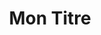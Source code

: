 ---
title: Mon Titre
tagline: "10 ans d'expérience au service de vos besoins: votre garantie sécurité pour vos entretiens"
services: 
  - name: Mise en sécurité et Urgence
    details: Vitae natoque dictum etiam semper magnis enim feugiat amet curabitur tempor orci penatibus. Tellus erat mauris ipsum fermentum etiam vivamus eget. Nunc nibh morbi quis fusce lacus.
    thumbnail: /images/new/mise-en-securite-urgence.JPG
    images:
      - /images/new/mise-en-securite-urgence.JPG
      - /images/new/mise-en-securite-urgence.JPG
      - /images/new/mise-en-securite-urgence.JPG
      - /images/new/mise-en-securite-urgence.JPG
    identifier: secu
  - name: Recherche de fuites
    details: Vitae natoque dictum etiam semper magnis enim feugiat amet curabitur tempor orci penatibus. Tellus erat mauris ipsum fermentum etiam vivamus eget. Nunc nibh morbi quis fusce lacus.
    thumbnail: /images/goods/fuites-thumb.JPG
    images:
      - /images/new/mise-en-securite-urgence.JPG
      - /images/new/mise-en-securite-urgence.JPG
      - /images/new/mise-en-securite-urgence.JPG
      - /images/new/mise-en-securite-urgence.JPG
    identifier: fuites
  - name: Zinguerie
    details: Vitae natoque dictum etiam semper magnis enim feugiat amet curabitur tempor orci penatibus. Tellus erat mauris ipsum fermentum etiam vivamus eget. Nunc nibh morbi quis fusce lacus.
    thumbnail: /images/new/zinguerie.JPG
    identifier: zinguerie
    images:
      - /images/new/mise-en-securite-urgence.JPG
      - /images/new/mise-en-securite-urgence.JPG
      - /images/new/mise-en-securite-urgence.JPG
      - /images/new/mise-en-securite-urgence.JPG
  - name: Travaux de réparation
    details: Vitae natoque dictum etiam semper magnis enim feugiat amet curabitur tempor orci penatibus. Tellus erat mauris ipsum fermentum etiam vivamus eget. Nunc nibh morbi quis fusce lacus.
    thumbnail: /images/new/zinguerie.JPG
    images:
      - /images/new/mise-en-securite-urgence.JPG
      - /images/new/mise-en-securite-urgence.JPG
      - /images/new/mise-en-securite-urgence.JPG
      - /images/new/mise-en-securite-urgence.JPG
    identifier: reparation
  - name: Entretien Toiture
    details: Vitae natoque dictum etiam semper magnis enim feugiat amet curabitur tempor orci penatibus. Tellus erat mauris ipsum fermentum etiam vivamus eget. Nunc nibh morbi quis fusce lacus.
    thumbnail: /images/new/entretien-toiture.JPG
    images:
      - /images/new/mise-en-securite-urgence.JPG
      - /images/new/mise-en-securite-urgence.JPG
      - /images/new/mise-en-securite-urgence.JPG
      - /images/new/mise-en-securite-urgence.JPG
    identifier: toiture
  - name: Dispositifs anti-volatiles
    details: Vitae natoque dictum etiam semper magnis enim feugiat amet curabitur tempor orci penatibus. Tellus erat mauris ipsum fermentum etiam vivamus eget. Nunc nibh morbi quis fusce lacus.
    thumbnail: /images/new/anti-volatiles.JPG
    images:
      - /images/new/mise-en-securite-urgence.JPG
      - /images/new/mise-en-securite-urgence.JPG
      - /images/new/mise-en-securite-urgence.JPG
    identifier: volatiles
  - name: Evénements <br> et <br> Manifestations
    details: Vitae natoque dictum etiam semper magnis enim feugiat amet curabitur tempor orci penatibus. Tellus erat mauris ipsum fermentum etiam vivamus eget. Nunc nibh morbi quis fusce lacus.
    thumbnail: /images/goods/2018-thumb.JPG
    images:
      - /images/new/mise-en-securite-urgence.JPG
      - /images/new/mise-en-securite-urgence.JPG
      - /images/new/mise-en-securite-urgence.JPG
      - /images/new/mise-en-securite-urgence.JPG
    identifier: evenement
mission:
  - name: La garantie sécurité
    details: Il s’agit de 15 ans d’expérience de travail sur corde. Réalisation de mode opératoire avant travaux. Accompagnement
    picto: fa-shield
  - name: Notre <br> engagement
    details: Vitae natoque dictum etiam semper magnis enim feugiat amet curabitur tempor orci penatibus. Tellus erat mauris ipsum fermentum etiam vivamus eget. Nunc nibh morbi quis fusce lacus.
    picto: /images/onepercentwhite.png
  - name: Conseil et Renseignement
    details: Vitae natoque dictum etiam semper magnis enim feugiat amet curabitur tempor orci penatibus. Tellus erat mauris ipsum fermentum etiam vivamus eget. Nunc nibh morbi quis fusce lacus.
    picto: fa-question-circle
team:
  - name: Paul Gregori
    details: Vitae natoque dictum etiam semper magnis enim feugiat amet curabitur tempor orci penatibus. Tellus erat mauris ipsum fermentum etiam vivamus eget. Nunc nibh morbi quis fusce lacus.
    image: /images/slack.jpg
    align: left
  - name: Emilie Renaudier
    details: Vitae natoque dictum etiam semper magnis enim feugiat amet curabitur tempor orci penatibus. Tellus erat mauris ipsum fermentum etiam vivamus eget. Nunc nibh morbi quis fusce lacus.
    image: /images/speleo.jpg
    align: right
---
